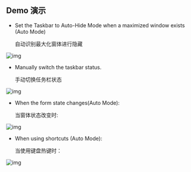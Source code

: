 
Demo 演示
----
* Set the Taskbar to Auto-Hide Mode when a maximized window exists (Auto Mode)
  
  自动识别最大化窗体进行隐藏
  
![img](https://github.com/ChanpleCai/SmartTaskbar/blob/master/demo/Open_Close2.gif)

* Manually switch the taskbar status.
  
  手动切换任务栏状态
  
![img](https://github.com/ChanpleCai/SmartTaskbar/blob/master/demo/Open_Close.gif)

* When the form state changes(Auto Mode):
  
  当窗体状态改变时:
  
![img](https://github.com/ChanpleCai/SmartTaskbar/blob/master/demo/Maximize_Button.gif)

* When using shortcuts (Auto Mode):
  
  当使用键盘热键时：
  
![img](https://github.com/ChanpleCai/SmartTaskbar/blob/master/demo/Shortcut_Key.gif)
